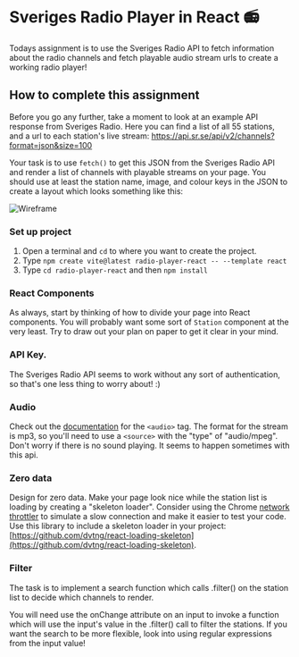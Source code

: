 # Sveriges Radio Player in React :radio:

Todays assignment is to use the Sveriges Radio API to fetch information about the radio channels and fetch playable audio stream urls to create a working radio player!

## How to complete this assignment

Before you go any further, take a moment to look at an example API response from Sveriges Radio. Here you can find a list of all 55 stations, and a url to each station's live stream: https://api.sr.se/api/v2/channels?format=json&size=100

Your task is to use `fetch()` to get this JSON from the Sveriges Radio API and render a list of channels with playable streams on your page. You should use at least the station name, image, and colour keys in the JSON to create a layout which looks something like this:

![Wireframe](https://github.com/davidshore/chas_radioplayer/raw/main/wireframe.png)

### Set up project

1. Open a terminal and `cd` to where you want to create the project.
2. Type `npm create vite@latest radio-player-react -- --template react`
3. Type `cd radio-player-react` and then `npm install`

### React Components

As always, start by thinking of how to divide your page into React components. You will probably want some sort of `Station` component at the very least. Try to draw out your plan on paper to get it clear in your mind.

### API Key.

The Sveriges Radio API seems to work without any sort of authentication, so that's one less thing to worry about! :)

### Audio

Check out the [documentation](https://www.w3schools.com/tags/tag_audio.asp) for the `<audio>` tag. The format for the stream is mp3, so you'll need to use a `<source>` with the "type" of "audio/mpeg". Don't worry if there is no sound playing. It seems to happen sometimes with this api.

### Zero data

Design for zero data. Make your page look nice while the station list is loading by creating a "skeleton loader". Consider using the Chrome [network throttler](https://developers.google.com/web/tools/chrome-devtools/network-performance/network-conditions) to simulate a slow connection and make it easier to test your code.
Use this library to include a skeleton loader in your project:
[https://github.com/dvtng/react-loading-skeleton](https://github.com/dvtng/react-loading-skeleton).

### Filter

The task is to implement a search function which calls .filter() on the station list to decide which channels to render.

You will need use the onChange attribute on an input to invoke a function which will use the input's value in the .filter() call to filter the stations. If you want the search to be more flexible, look into using regular expressions from the input value!
